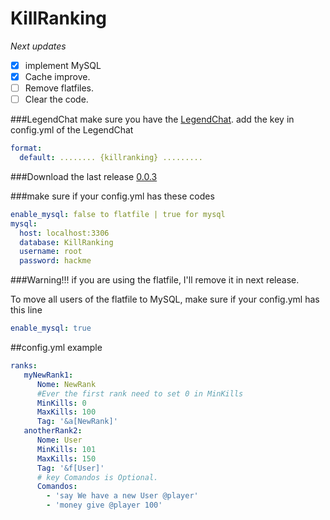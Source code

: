 # KillRanking

*Next updates*
- [x] implement MySQL
- [x] Cache improve.
- [ ] Remove flatfiles.
- [ ] Clear the code.

###LegendChat
make sure you have the [LegendChat](http://dev.bukkit.org/bukkit-plugins/legendchat/).
add the key in config.yml of the LegendChat
```yaml
format:
  default: ........ {killranking} .........
```


###Download the last release
[0.0.3](https://github.com/JonasXPX/KillRanking/releases)

###make sure if your config.yml has these codes
```yaml
enable_mysql: false to flatfile | true for mysql
mysql:
  host: localhost:3306
  database: KillRanking
  username: root
  password: hackme
```

###Warning!!! if you are using the flatfile, I'll remove it in next release.

To move all users of the flatfile to MySQL, make sure if your config.yml has this line

```yaml
enable_mysql: true
```

##config.yml example
```yaml
ranks:
   myNewRank1:
      Nome: NewRank
      #Ever the first rank need to set 0 in MinKills
      MinKills: 0
      MaxKills: 100
      Tag: '&a[NewRank]'
   anotherRank2:
      Nome: User
      MinKills: 101
      MaxKills: 150
      Tag: '&f[User]'
      # key Comandos is Optional.
      Comandos: 
        - 'say We have a new User @player'
        - 'money give @player 100'
        
```